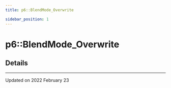 ```yaml
---
title: p6::BlendMode_Overwrite

sidebar_position: 1
---
```


# p6::BlendMode_Overwrite





## Details
-------------------------------

Updated on 2022 February 23
